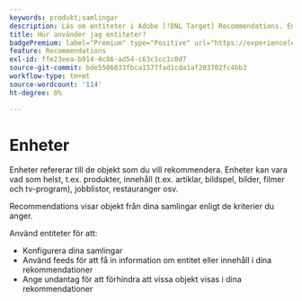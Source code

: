 ```yaml
---
keywords: produkt;samlingar
description: Läs om entiteter i Adobe [!DNL Target] Recommendations. Enheter refererar till de objekt som du vill rekommendera med  [!DNL Target], till exempel artiklar, filmer eller produkter.
title: Hur använder jag entiteter?
badgePremium: label="Premium" type="Positive" url="https://experienceleague.adobe.com/docs/target/using/introduction/intro.html?lang=sv-SE#premium newtab=true" tooltip="Se vad som ingår i Target Premium."
feature: Recommendations
exl-id: ffe23eea-b914-4c86-ad54-c63c1cc1c0d7
source-git-commit: bde5506033fbca1577fad1cda1af203702fc4bb3
workflow-type: tm+mt
source-wordcount: '114'
ht-degree: 0%

---
```


# Enheter

Enheter refererar till de objekt som du vill rekommendera. Enheter kan vara vad som helst, t.ex. produkter, innehåll (t.ex. artiklar, bildspel, bilder, filmer och tv-program), jobblistor, restauranger osv.

Recommendations visar objekt från dina samlingar enligt de kriterier du anger.

Använd entiteter för att:

* Konfigurera dina samlingar
* Använd feeds för att få in information om entitet eller innehåll i dina rekommendationer
* Ange undantag för att förhindra att vissa objekt visas i dina rekommendationer
